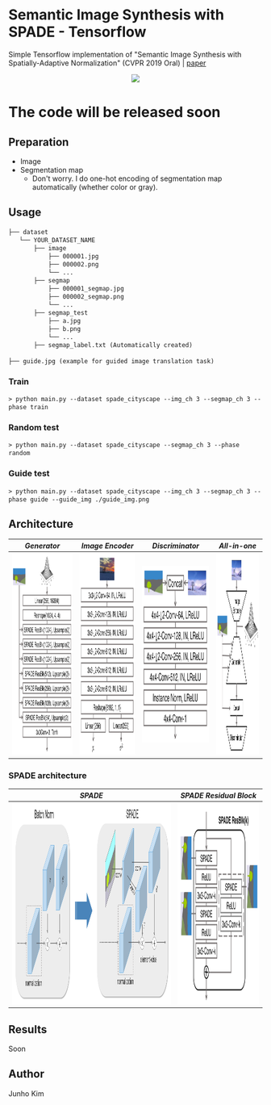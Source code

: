 # Semantic Image Synthesis with SPADE - Tensorflow

Simple Tensorflow implementation of "Semantic Image Synthesis with Spatially-Adaptive Normalization" (CVPR 2019 Oral) | [paper]((https://arxiv.org/abs/1903.07291))

<div align="center">
  <img src="./assets/teaser.png">
</div>

# The code will be released soon

## Preparation
* Image
* Segmentation map
  * Don't worry. I do one-hot encoding of segmentation map automatically (whether color or gray).

## Usage
```
├── dataset
   └── YOUR_DATASET_NAME
       ├── image
           ├── 000001.jpg 
           ├── 000002.png
           └── ...
       ├── segmap
           ├── 000001_segmap.jpg
           ├── 000002_segmap.png
           └── ...
       ├── segmap_test
           ├── a.jpg 
           ├── b.png
           └── ...
       ├── segmap_label.txt (Automatically created) 
       
├── guide.jpg (example for guided image translation task)
```

### Train
```
> python main.py --dataset spade_cityscape --img_ch 3 --segmap_ch 3 --phase train 
```

### Random test
```
> python main.py --dataset spade_cityscape --segmap_ch 3 --phase random
```

### Guide test
```
> python main.py --dataset spade_cityscape --img_ch 3 --segmap_ch 3 --phase guide --guide_img ./guide_img.png
```

## Architecture
*Generator* | *Image Encoder* | *Discriminator* | *All-in-one* |
:---: | :---: | :---: | :---: |
<img src = './assets/generator.png' width = '400px' height = '400px'> | <img src = './assets/image_encoder.png' width = '400px' height = '400px'> | <img src = './assets/discriminator.png' width = '350px' height = '350px'> | <img src = './assets/architecture.png' width = '400px' height = '400px'> |

### SPADE architecture
*SPADE* | *SPADE Residual Block* | 
:---: | :---: |
<img src = './assets/spade.png' width = '1000px' height = '400px'> | <img src = './assets/spade_resblock.png' width = '420px' height = '400px'> |

## Results
Soon

## Author
Junho Kim
